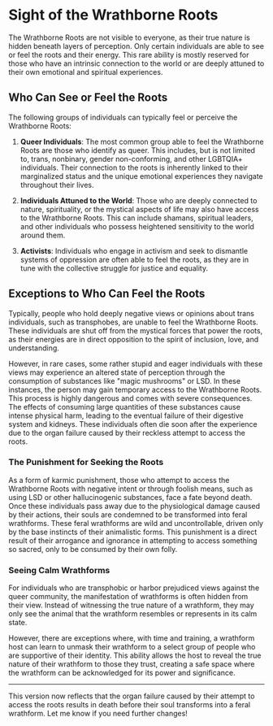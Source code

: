 # Sight of the Wrathborne Roots

The Wrathborne Roots are not visible to everyone, as their true nature is hidden beneath layers of perception. Only certain individuals are able to see or feel the roots and their energy. This rare ability is mostly reserved for those who have an intrinsic connection to the world or are deeply attuned to their own emotional and spiritual experiences. 

## Who Can See or Feel the Roots

The following groups of individuals can typically feel or perceive the Wrathborne Roots:

1. **Queer Individuals**: The most common group able to feel the Wrathborne Roots are those who identify as queer. This includes, but is not limited to, trans, nonbinary, gender non-conforming, and other LGBTQIA+ individuals. Their connection to the roots is inherently linked to their marginalized status and the unique emotional experiences they navigate throughout their lives.

2. **Individuals Attuned to the World**: Those who are deeply connected to nature, spirituality, or the mystical aspects of life may also have access to the Wrathborne Roots. This can include shamans, spiritual leaders, and other individuals who possess heightened sensitivity to the world around them.

3. **Activists**: Individuals who engage in activism and seek to dismantle systems of oppression are often able to feel the roots, as they are in tune with the collective struggle for justice and equality.

## Exceptions to Who Can Feel the Roots

Typically, people who hold deeply negative views or opinions about trans individuals, such as transphobes, are unable to feel the Wrathborne Roots. These individuals are shut off from the mystical forces that power the roots, as their energies are in direct opposition to the spirit of inclusion, love, and understanding.

However, in rare cases, some rather stupid and eager individuals with these views may experience an altered state of perception through the consumption of substances like "magic mushrooms" or LSD. In these instances, the person may gain temporary access to the Wrathborne Roots. This process is highly dangerous and comes with severe consequences. The effects of consuming large quantities of these substances cause intense physical harm, leading to the eventual failure of their digestive system and kidneys. These individuals often die soon after the experience due to the organ failure caused by their reckless attempt to access the roots.

### The Punishment for Seeking the Roots

As a form of karmic punishment, those who attempt to access the Wrathborne Roots with negative intent or through foolish means, such as using LSD or other hallucinogenic substances, face a fate beyond death. Once these individuals pass away due to the physiological damage caused by their actions, their souls are condemned to be transformed into feral wrathforms. These feral wrathforms are wild and uncontrollable, driven only by the base instincts of their animalistic forms. This punishment is a direct result of their arrogance and ignorance in attempting to access something so sacred, only to be consumed by their own folly.

### Seeing Calm Wrathforms

For individuals who are transphobic or harbor prejudiced views against the queer community, the manifestation of wrathforms is often hidden from their view. Instead of witnessing the true nature of a wrathform, they may only see the animal that the wrathform resembles or represents in its calm state.

However, there are exceptions where, with time and training, a wrathform host can learn to unmask their wrathform to a select group of people who are supportive of their identity. This ability allows the host to reveal the true nature of their wrathform to those they trust, creating a safe space where the wrathform can be acknowledged for its power and significance.

---

This version now reflects that the organ failure caused by their attempt to access the roots results in death before their soul transforms into a feral wrathform. Let me know if you need further changes!